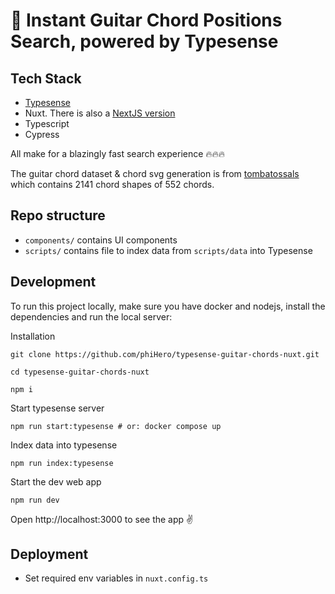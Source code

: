 # 🎸 Instant Guitar Chord Positions Search, powered by Typesense

## Tech Stack

- <a href="https://github.com/typesense/typesense" target="_blank">Typesense</a>
- Nuxt. There is also a [NextJS version](https://github.com/phiHero/typesense-guitar-chords-nextjs)
- Typescript
- Cypress

All make for a blazingly fast search experience 🔥🔥🔥

The guitar chord dataset & chord svg generation is from <a href="https://github.com/tombatossals/chords-db" target="_blank">tombatossals</a> which contains 2141 chord shapes of 552 chords.

## Repo structure

- `components/` contains UI components
- `scripts/` contains file to index data from `scripts/data` into Typesense

## Development

To run this project locally, make sure you have docker and nodejs, install the dependencies and run the local server:

Installation

```shell
git clone https://github.com/phiHero/typesense-guitar-chords-nuxt.git

cd typesense-guitar-chords-nuxt

npm i
```

Start typesense server

```shell
npm run start:typesense # or: docker compose up
```

Index data into typesense

```shell
npm run index:typesense
```

Start the dev web app

```shell
npm run dev
```

Open http://localhost:3000 to see the app ✌️

## Deployment
- Set required env variables in `nuxt.config.ts`

